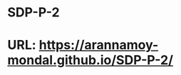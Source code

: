 # SDP-P-2
# URL: <a href="https://arannamoy-mondal.github.io/SDP-P-2/">https://arannamoy-mondal.github.io/SDP-P-2/</a> 

<!-- July Ok Ok -->
<!-- August Ok Ok -->
<!-- September Not Ok In Sys but Okay in mysys -->
<!-- October Not Ok In Sys but Not Okay in mysys-->